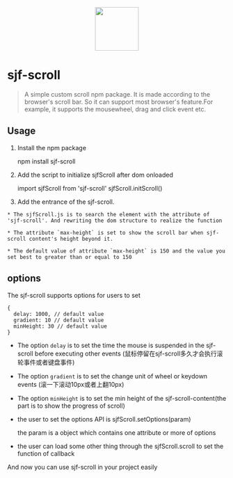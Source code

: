 <div align="center">
  <img src="http://7xrp7o.com1.z0.glb.clouddn.com/sparrow.png" width="100" height="100" alt="">
</div>

# sjf-scroll
> A simple custom scroll npm package. It is made according to the browser's scroll bar. So it can support most browser's feature.For example, it supports the mousewheel, drag and click event etc.

## Usage 

  1. Install the npm package 

        npm install sjf-scroll

  2. Add the script to initialize sjfScroll after dom onloaded

        import sjfScroll from 'sjf-scroll'
        sjfScroll.initScroll()

  3. Add the entrance of the sjf-scroll.

        <div sjf-scroll max-height="150"></div>
  
    * The sjfScroll.js is to search the element with the attribute of 'sjf-scroll'. And rewriting the dom structure to realize the function

    * The attribute `max-height` is set to show the scroll bar when sjf-scroll content's height beyond it.

    * The default value of attribute `max-height` is 150 and the value you set best to greater than or equal to 150

## options
The sjf-scroll supports options for users to set
    
    {
      delay: 1000, // default value
      gradient: 10 // default value
      minHeight: 30 // default value
    }

  * The option `delay` is to set the time the mouse is suspended in the sjf-scroll before executing other events
    (鼠标停留在sjf-scroll多久才会执行滚轮事件或者键盘事件)

  * The option `gradient` is to set the change unit of wheel or keydown events
    (滚一下滚动10px或者上翻10px)

  * The option `minHeight` is to set the min height of the sjf-scroll-content(the part is to show the progress of scroll)

  * the user to set the options API is sjfScroll.setOptions(param)
  
    the param is a object which contains one attribute or more of options

  * the user can load some other thing through the sjfScroll.scroll to set the function of callback

And now you can use sjf-scroll in your project easily

